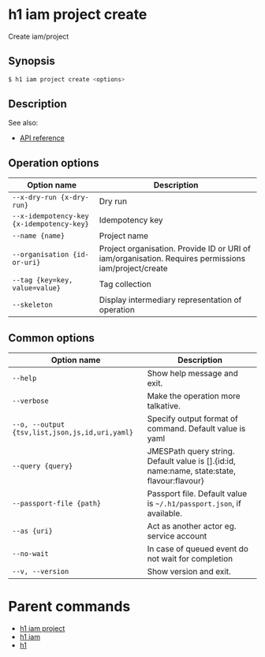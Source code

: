 
# h1 iam project create

Create iam/project

## Synopsis

```bash
$ h1 iam project create <options>
```

## Description

See also:

* [API reference](https://api.hyperone.com/v2/docs#operation/iam_project_create)

## Operation options

| Option name                                   | Description                                                                                          |
| --------------------------------------------- | ---------------------------------------------------------------------------------------------------- |
| ```--x-dry-run {x-dry-run}```                 | Dry run                                                                                              |
| ```--x-idempotency-key {x-idempotency-key}``` | Idempotency key                                                                                      |
| ```--name {name}```                           | Project name                                                                                         |
| ```--organisation {id-or-uri}```              | Project organisation. Provide ID or URI of iam/organisation. Requires permissions iam/project/create |
| ```--tag {key=key, value=value}```            | Tag collection                                                                                       |
| ```--skeleton```                              | Display intermediary representation of operation                                                     |

## Common options

| Option name                                        | Description                                                                                    |
| -------------------------------------------------- | ---------------------------------------------------------------------------------------------- |
| ```--help```                                       | Show help message and exit.                                                                    |
| ```--verbose```                                    | Make the operation more talkative.                                                             |
| ```--o, --output {tsv,list,json,js,id,uri,yaml}``` | Specify output format of command. Default value is yaml                                        |
| ```--query {query}```                              | JMESPath query string. Default value is [].\{id:id, name:name, state:state, flavour:flavour\}  |
| ```--passport-file {path}```                       | Passport file. Default value is ```~/.h1/passport.json```, if available.                       |
| ```--as {uri}```                                   | Act as another actor eg. service account                                                       |
| ```--no-wait```                                    | In case of queued event do not wait for completion                                             |
| ```--v, --version```                               | Show version and exit.                                                                         |

# Parent commands

* [h1 iam project](./../README.md)
* [h1 iam](./../../README.md)
* [h1](./../../../README.md)
